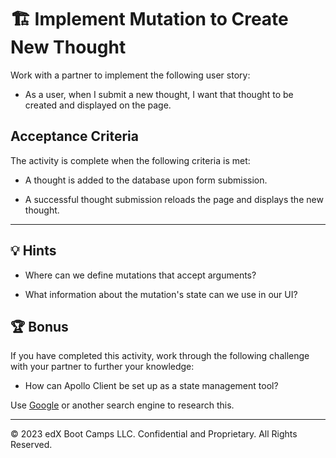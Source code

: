 # 🏗️ Implement Mutation to Create New Thought

Work with a partner to implement the following user story:

* As a user, when I submit a new thought, I want that thought to be created and displayed on the page.

## Acceptance Criteria

The activity is complete when the following criteria is met:

* A thought is added to the database upon form submission.

* A successful thought submission reloads the page and displays the new thought.

---

## 💡 Hints

* Where can we define mutations that accept arguments?

* What information about the mutation's state can we use in our UI? 

## 🏆 Bonus

If you have completed this activity, work through the following challenge with your partner to further your knowledge:

* How can Apollo Client be set up as a state management tool?

Use [Google](https://www.google.com) or another search engine to research this.

---
© 2023 edX Boot Camps LLC. Confidential and Proprietary. All Rights Reserved.
